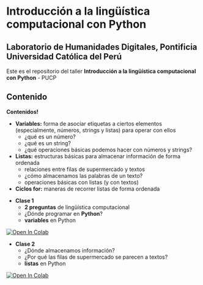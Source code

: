 # Introducción a la lingüística computacional con Python

## Laboratorio de Humanidades Digitales, Pontificia Universidad Católica del Perú

Este es el repositorio del taller **Introducción a la lingüística computacional con Python** - PUCP

## Contenido

**Contenidos!**

- **Variables:** forma de asociar etiquetas a ciertos elementos (especialmente, números, strings y listas) para operar con ellos
    - ¿qué es un número?
    - ¿qué es un string?
    - ¿qué operaciones básicas podemos hacer con números y strings?
- **Listas:** estructuras básicas para almacenar información de forma ordenada
    - relaciones entre filas de supermercado y textos
    - ¿cómo almacenamos las palabras de un texto?
    - operaciones básicas con listas (y con textos)
- **Ciclos for:** maneras de recorrer listas de forma ordenada

* **Clase 1**
    * **2 preguntas** de lingüística computacional
    * ¿Dónde programar en **Python**?
    * **variables** en Python
 
[![Open In Colab](https://colab.research.google.com/assets/colab-badge.svg)](http://colab.research.google.com/github/lab-humanidades-digitales-pucp/taller-python-linguistas/blob/main/clases/clase1-problemas-variables.ipynb) 

* **Clase 2**
    * ¿Dónde almacenamos información?
    * ¿Por qué las filas de supermercado se parecen a textos?
    * **listas** en Python
 
[![Open In Colab](https://colab.research.google.com/assets/colab-badge.svg)](http://colab.research.google.com/github/lab-humanidades-digitales-pucp/taller-python-linguistas/blob/main/clases/clase2-listas.ipynb) 
